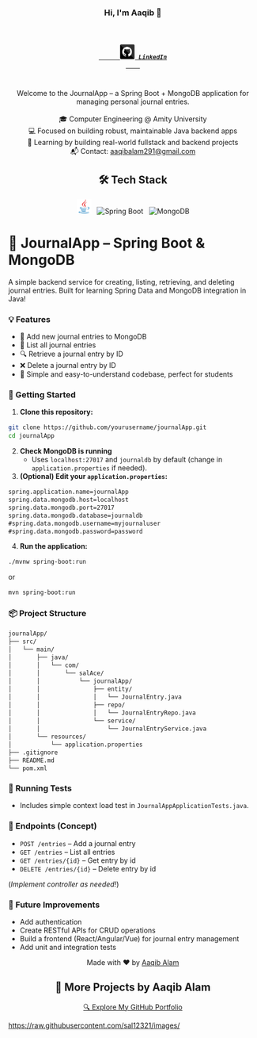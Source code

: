 <h3 align="center">Hi, I'm Aaqib 👋</h3>

<h5 align="center">
  <code>
    <a href="https://www.linkedin.com/in/aaqib-alam-50929a204/" title="LinkedIn">
      <img title="linkedIn" height="30" src="https://raw.githubusercontent.com/sal12321/images/main/aaqibAlam/images/github.svg"> LinkedIn
    </a>
  </code>
</h5>
<p align="center">
  Welcome to the JournalApp – a Spring Boot + MongoDB application for managing personal journal entries.<br>
  <br>
  🎓 Computer Engineering @ Amity University<br>
  💻 Focused on building robust, maintainable Java backend apps<br>
  🔬 Learning by building real-world fullstack and backend projects<br>
  📬 Contact: <a href="mailto:aaqibalam291@gmail.com">aaqibalam291@gmail.com</a>
</p>
<h2 align="center">🛠️ Tech Stack</h2>

<p align="center">
  <img title="Java" height="30" src="https://raw.githubusercontent.com/sal12321/images/main/aaqibAlam/images/java-original.svg">&nbsp;&nbsp;
  <img title="Spring Boot" height="35" src="https://raw.githubusercontent.com/sal12321/images/main/aaqibAlam/images/springboot.svg">&nbsp;&nbsp;
  <img title="MongoDB" height="34" src="https://raw.githubusercontent.com/sal12321/images/main/aaqibAlam/images/mongodb.svg">
</p>

# 📖 JournalApp – Spring Boot \& MongoDB

A simple backend service for creating, listing, retrieving, and deleting journal entries. Built for learning Spring Data and MongoDB integration in Java!

### 💡 Features

- 📝 Add new journal entries to MongoDB
- 📑 List all journal entries
- 🔍 Retrieve a journal entry by ID
- ❌ Delete a journal entry by ID
- 🌱 Simple and easy-to-understand codebase, perfect for students


### 🚀 Getting Started

1. **Clone this repository:**

```bash
git clone https://github.com/yourusername/journalApp.git
cd journalApp
```

2. **Check MongoDB is running**
    - Uses `localhost:27017` and `journaldb` by default (change in `application.properties` if needed).
3. **(Optional) Edit your `application.properties`:**

```properties
spring.application.name=journalApp
spring.data.mongodb.host=localhost
spring.data.mongodb.port=27017
spring.data.mongodb.database=journaldb
#spring.data.mongodb.username=myjournaluser
#spring.data.mongodb.password=password
```

4. **Run the application:**

```bash
./mvnw spring-boot:run
```

or

```bash
mvn spring-boot:run
```


### 📦 Project Structure

```
journalApp/
├── src/
│   └── main/
│       ├── java/
│       │   └── com/
│       │       └── salAce/
│       │           └── journalApp/
│       │               ├── entity/
│       │               │   └── JournalEntry.java
│       │               ├── repo/
│       │               │   └── JournalEntryRepo.java
│       │               └── service/
│       │                   └── JournalEntryService.java
│       └── resources/
│           └── application.properties
├── .gitignore
├── README.md
└── pom.xml
```


### 🧪 Running Tests

- Includes simple context load test in `JournalAppApplicationTests.java`.


### 🚦 Endpoints (Concept)

- `POST /entries` – Add a journal entry
- `GET /entries` – List all entries
- `GET /entries/{id}` – Get entry by id
- `DELETE /entries/{id}` – Delete entry by id

(*Implement controller as needed!*)



### 🧠 Future Improvements

- Add authentication
- Create RESTful APIs for CRUD operations
- Build a frontend (React/Angular/Vue) for journal entry management
- Add unit and integration tests

<p align="center">
  Made with ❤️ by <a href="https://github.com/sal12321">Aaqib Alam</a>
</p>
<h2 align="center">🚀 More Projects by Aaqib Alam</h2>

<p align="center">
  <a href="https://github.com/sal12321?tab=repositories">🔍 Explore My GitHub Portfolio</a>
</p>


https://raw.githubusercontent.com/sal12321/images/

